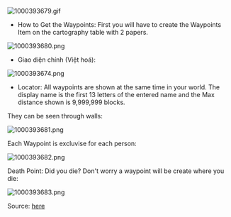 
![1000393679.gif](https://i.ibb.co/27293vLF/1000393679.gif)

*  How to Get the Waypoints:
First you will have to create the Waypoints Item on the cartography table with 2 papers.

![1000393680.png](https://i.ibb.co/yBMfcL2y/1000393680.png)

* Giao diện chính (Việt hoá):

![1000393674.png](https://i.ibb.co/dxXxLPd/1000393674.png)

* Locator:
All waypoints are shown at the same time in your world.
The display name is the first 13 letters of the entered name and the Max distance shown is 9,999,999 blocks.
 
They can be seen through walls:

![1000393681.png](https://i.ibb.co/zV1cTMHm/1000393681.png)

Each Waypoint is excluvise for each person:

![1000393682.png](https://i.ibb.co/HfcZTczJ/1000393682.png)

Death Point:
 Did you die? Don't worry a waypoint will be create where you die:

![1000393683.png](https://i.ibb.co/0jGSZ3TL/1000393683.png)

Source: [here](https://mcpedl.com/advanced-waypoints/)


